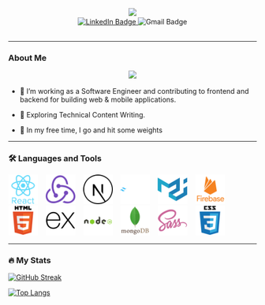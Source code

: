 <div id="header" align="center">
  <img src="https://i.giphy.com/media/UTek0q3N8osh8agH4Y/giphy.webp" width="600"/>
  <div id="badges">
<!--     <br/> -->
    <a href="https://www.linkedin.com/in/sbeinaty/">
      <img src="https://img.shields.io/badge/LinkedIn-blue?style=for-the-badge&logo=linkedin&logoColor=white" alt="LinkedIn Badge"/>
    </a
    <a href="mailto:alsbeinaty@gmail.com">
      <img src="https://img.shields.io/badge/Gmail-D14836?style=for-the-badge&logo=gmail&logoColor=white" alt="Gmail Badge"/>
    </a>
  </div>
  <img src="https://komarev.com/ghpvc/?username=vladiusftw&style=flat-square&color=blue" alt=""/>
 </div>

 ---

 
 ### About Me
 <div align="center">
   <img src="https://media4.giphy.com/media/qgQUggAC3Pfv687qPC/giphy.gif?cid=ecf05e47u9uqzcmgwgipzlrrbujm5slc8to2b7rwrxlugrph&ep=v1_gifs_related&rid=giphy.gif&ct=g" width="400"/>
 </div>

 - :telescope: I’m working as a Software Engineer and contributing to frontend and backend for building web & mobile applications.

- :seedling: Exploring Technical Content Writing.

- :muscle: In my free time, I go and hit some weights

---


### :hammer_and_wrench: Languages and Tools
<div>
  <img src="https://github.com/devicons/devicon/blob/master/icons/react/react-original-wordmark.svg" title="React" alt="React" width="60" />&nbsp;&nbsp;&nbsp;
  <img src="https://github.com/devicons/devicon/blob/master/icons/redux/redux-original.svg" title="Redux" alt="Redux" width="60" />&nbsp;&nbsp;&nbsp;
  <img src="https://github.com/devicons/devicon/blob/master/icons/nextjs/nextjs-line.svg" title="Next" alt="Next" width="60"/>&nbsp;&nbsp;&nbsp;
  <img src="https://github.com/devicons/devicon/blob/master/icons/tailwindcss/tailwindcss-original-wordmark.svg" title="Tailwind" alt="Tailwind" width="60" />&nbsp;&nbsp;&nbsp;
  <img src="https://github.com/devicons/devicon/blob/master/icons/materialui/materialui-original.svg" title="MUI" alt="MUI" width="60" />&nbsp;&nbsp;&nbsp;
  <img src="https://github.com/devicons/devicon/blob/master/icons/firebase/firebase-plain-wordmark.svg" title="Firebase" alt="Firebase" width="60" />&nbsp;&nbsp;&nbsp;
  <img src="https://github.com/devicons/devicon/blob/master/icons/html5/html5-original-wordmark.svg" title="HTML" alt="HTML" width="60" />&nbsp;&nbsp;&nbsp;
  <img src="https://github.com/devicons/devicon/blob/master/icons/express/express-original.svg" title="Express" alt="Express" width="60" />&nbsp;&nbsp;&nbsp;
  <img src="https://github.com/devicons/devicon/blob/master/icons/nodejs/nodejs-original-wordmark.svg" title="Node" alt="Node" width="60" />&nbsp;&nbsp;&nbsp;
  <img src="https://github.com/devicons/devicon/blob/master/icons/mongodb/mongodb-original-wordmark.svg" title="Mongo" alt="Mongo" width="60" />&nbsp;&nbsp;&nbsp;
   <img src="https://github.com/devicons/devicon/blob/master/icons/sass/sass-original.svg" title="SASS" alt="SASS" width="60" />&nbsp;&nbsp;&nbsp;
   <img src="https://github.com/devicons/devicon/blob/master/icons/css3/css3-original-wordmark.svg" title="CSS" alt="CSS" width="60" />&nbsp;&nbsp;&nbsp;
</div>

---


### :fire: My Stats
[![GitHub Streak](http://github-readme-streak-stats.herokuapp.com?user=vladiusftw&theme=dark&background=000000)](https://git.io/streak-stats)

[![Top Langs](https://github-readme-stats.vercel.app/api/top-langs/?username=vladiusftw&layout=compact&theme=vision-friendly-dark)](https://github.com/anuraghazra/github-readme-stats)



